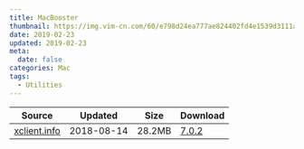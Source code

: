 ```yaml
---
title: MacBooster
thumbnail: https://img.vim-cn.com/60/e798d24ea777ae824402fd4e1539d3111a0bee.png
date: 2019-02-23
updated: 2019-02-23
meta:
  date: false
categories: Mac
tags:
  - Utilities
---
```


| Source | Updated | Size | Download |
| ------ | ------- | -------- | -------- |
| <div class="unknown">[xclient.info](http://xclient.info/s/mac-booster.html)</div> | 2018-08-14 | 28.2MB | [7.0.2](https://img.vim-cn.com/2f/8b7d20e3624acb6fe6d8af5b2d0ebb97177eb9.zip) |
